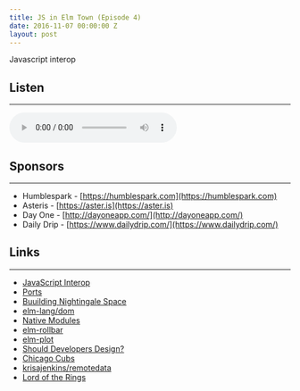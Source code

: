 ```yaml
---
title: JS in Elm Town (Episode 4)
date: 2016-11-07 00:00:00 Z
layout: post
---
```


Javascript interop

## Listen
---

<audio controls>
    <source src="http://cast.rocks/hosting/6039/JS-in-Elm-Town---Episode-4.mp3" type="audio/mpeg">
</audio>

<!--<iframe src="https://cast.rocks/player/6039/JS-in-Elm-Town---Episode-4.mp3?episodeTitle=JS%20in%20Elm%20Town%20-%20Episode%204&podcastTitle=Elm%20Town&episodeDate=November%207th%2C%202016&imageURL=https%3A%2F%2Fcast.rocks%2Fhosting%2F6039%2Ffeeds%2F8YSE5.jpg&itunesLink=https%3A%2F%2Fitunes.apple.com%2Fus%2Fpodcast%2Felm-town%2Fid1158047037%3Fmt%3D2" style="border: none; min-height: 265px; max-height: 320px; max-width: 558px; min-width: 270px; width: 100%; height: 100%;" scrollbars="no"></iframe>
-->

## Sponsors
---

- Humblespark - [https://humblespark.com](https://humblespark.com)  
- Asteris - [https://aster.is](https://aster.is)  
- Day One - [http://dayoneapp.com/](http://dayoneapp.com/)  
- Daily Drip - [https://www.dailydrip.com/](https://www.dailydrip.com/)  

<!--## Show Notes-->

## Links
---

- [JavaScript Interop](http://elm-lang.org:1234/guide/interop)
- [Ports](http://elm-lang.org:1234/guide/interop#ports)
- [Buuilding Nightingale Space](https://www.youtube.com/watch?v=lPXVfqwYmEA&list=PLglJM3BYAMPH2zuz1nbKHQyeawE4SN0Cd&index=10)
- [elm-lang/dom](https://github.com/elm-lang/dom)
- [Native Modules](https://github.com/NoRedInk/take-home/wiki/Writing-your-first-Elm-Native-module)
- [elm-rollbar](https://github.com/NoRedInk/elm-rollbar)
- [elm-plot](https://terezka.github.io/elm-plot/)
- [Should Developers Design?](http://hanselminutes.com/551/should-developers-design-with-iheanyi-ekechukwu)
- [Chicago Cubs](http://m.mlb.com/news/article/207938228/chicago-cubs-win-2016-world-series/)
- [krisajenkins/remotedata](https://github.com/krisajenkins/remotedata)
- [Lord of the Rings](https://en.wikipedia.org/wiki/The_Lord_of_the_Rings)

